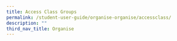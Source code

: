 ```yaml
---
title: Access Class Groups
permalink: /student-user-guide/organise-organise/accessclass/
description: ""
third_nav_title: Organise
---
```

